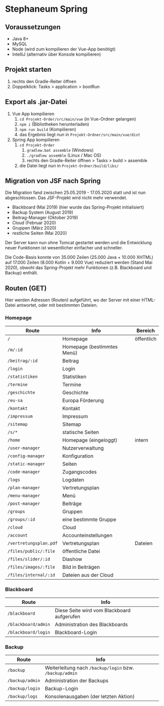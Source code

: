 # Stephaneum Spring

## Voraussetzungen

- Java 8+
- MySQL
- Node (wird zum kompilieren der Vue-App benötigt)
- IntelliJ (alternativ über Konsole kompilieren)

## Projekt starten

1. rechts den Gradle-Reiter öffnen
2. Doppelklick: Tasks > application > bootRun

## Export als .jar-Datei

1. Vue App kompilieren
    1. `cd Projekt-Order/src/main/vue` (in Vue-Ordner gelangen)
    2. `npm i` (Bibliotheken herunterladen)
    3. `npm run build` (Kompilieren)
    4. das Ergebnis liegt nun in `Projekt-Ordner/src/main/vue/dist`
2. Spring App kompilieren
    1. `cd Projekt-Order`
        1. `gradlew.bat assemble` (Windows)
        2. `./gradlew assemble` (Linux / Mac OS)
        3. rechts den Gradle-Reiter öffnen > Tasks > build > assemble
    2. die Datei liegt nun in `Projekt-Ordner/build/libs/`

## Migration von JSF nach Spring

Die Migration fand zwischen 25.05.2019 - 17.05.2020 statt und ist nun abgeschlossen.
Das JSF-Projekt wird nicht mehr verwendet.
- Blackboard (Mai 2019) (hier wurde das Spring-Projekt initialisiert)
- Backup System (August 2019)
- Beitrag-Manager (Oktober 2019)
- Cloud (Februar 2020)
- Gruppen (März 2020)
- restliche Seiten (Mai 2020)

Der Server kann nun ohne Tomcat gestartet werden und die Entwicklung neuer Funktionen ist wesentlicher einfacher und schneller.

Die Code-Basis konnte von 35.000 Zeilen (25.000 Java + 10.000 XHTML) auf 17.000 Zeilen (8.000 Kotlin + 9.000 Vue) reduziert werden (Stand Mai 2020), obwohl das Spring-Projekt mehr Funktionen (z.B. Blackboard und Backup) enthält.

## Routen (GET)

Hier werden Adressen (Routen) aufgeführt, wo der Server mit einer HTML-Datei antwortet, oder mit bestimmten Dateien.

### Homepage
Route|Info|Bereich
---|---|---
`/`|Homepage|öffentlich
`/m/:id`|Homepage (bestimmtes Menü)|
`/beitrag/:id`|Beitrag|
`/login`|Login|
`/statistiken`|Statistiken|
`/termine`|Termine|
`/geschichte`|Geschichte|
`/eu-sa`|Europa Förderung|
`/kontakt`|Kontakt|
`/impressum`|Impressum|
`/sitemap`|Sitemap|
`/s/*`|statische Seiten|
`/home`|Homepage (eingeloggt)|intern
`/user-manager`|Nutzerverwaltung|
`/config-manager`|Konfiguration|
`/static-manager`|Seiten|
`/code-manager`|Zugangscodes|
`/logs`|Logdaten|
`/plan-manager`|Vertretungsplan|
`/menu-manager`|Menü|
`/post-manager`|Beiträge|
`/groups`|Gruppen|
`/groups/:id`|eine bestimmte Gruppe|
`/cloud`|Cloud|
`/account`|Accounteinstellungen|
`/vertretungsplan.pdf`|Vertretungsplan|Dateien
`/files/public/:file`|öffentliche Datei|
`/files/slider/:id`|Diashow|
`/files/images/:file`|Bild in Beiträgen|
`/files/internal/:id`|Dateien aus der Cloud|


### Blackboard
Route|Info
---|---
`/blackboard`|Diese Seite wird vom Blackboard aufgerufen
`/blackboard/admin`|Administration des Blackboards
`/blackboard/login`|Blackboard-Login

### Backup
Route|Info
---|---
`/backup`|Weiterleitung nach `/backup/login` bzw. `/backup/admin`
`/backup/admin`|Administration der Backups
`/backup/login`|Backup-Login
`/backup/logs`|Konsolenausgaben (der letzten Aktion)